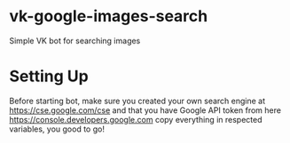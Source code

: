# vk-google-images-search
Simple VK bot for searching images

# Setting Up
Before starting bot, make sure you created your own search engine at https://cse.google.com/cse and that you have Google API token from here https://console.developers.google.com copy everything in respected variables, you good to go!
